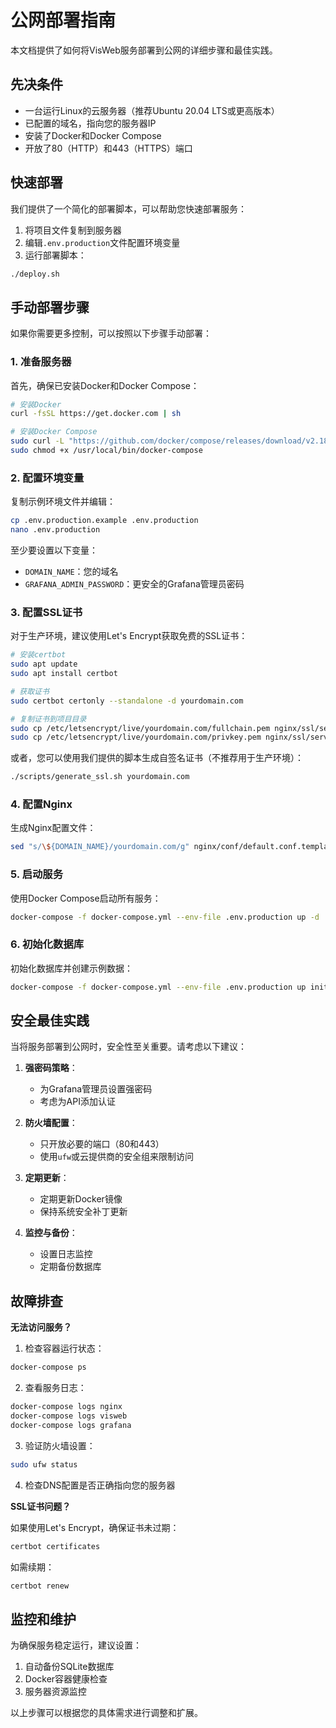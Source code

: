 # 公网部署指南

本文档提供了如何将VisWeb服务部署到公网的详细步骤和最佳实践。

## 先决条件

- 一台运行Linux的云服务器（推荐Ubuntu 20.04 LTS或更高版本）
- 已配置的域名，指向您的服务器IP
- 安装了Docker和Docker Compose
- 开放了80（HTTP）和443（HTTPS）端口

## 快速部署

我们提供了一个简化的部署脚本，可以帮助您快速部署服务：

1. 将项目文件复制到服务器
2. 编辑`.env.production`文件配置环境变量
3. 运行部署脚本：

```bash
./deploy.sh
```

## 手动部署步骤

如果你需要更多控制，可以按照以下步骤手动部署：

### 1. 准备服务器

首先，确保已安装Docker和Docker Compose：

```bash
# 安装Docker
curl -fsSL https://get.docker.com | sh

# 安装Docker Compose
sudo curl -L "https://github.com/docker/compose/releases/download/v2.18.1/docker-compose-$(uname -s)-$(uname -m)" -o /usr/local/bin/docker-compose
sudo chmod +x /usr/local/bin/docker-compose
```

### 2. 配置环境变量

复制示例环境文件并编辑：

```bash
cp .env.production.example .env.production
nano .env.production
```

至少要设置以下变量：
- `DOMAIN_NAME`：您的域名
- `GRAFANA_ADMIN_PASSWORD`：更安全的Grafana管理员密码

### 3. 配置SSL证书

对于生产环境，建议使用Let's Encrypt获取免费的SSL证书：

```bash
# 安装certbot
sudo apt update
sudo apt install certbot

# 获取证书
sudo certbot certonly --standalone -d yourdomain.com

# 复制证书到项目目录
sudo cp /etc/letsencrypt/live/yourdomain.com/fullchain.pem nginx/ssl/server.crt
sudo cp /etc/letsencrypt/live/yourdomain.com/privkey.pem nginx/ssl/server.key
```

或者，您可以使用我们提供的脚本生成自签名证书（不推荐用于生产环境）：

```bash
./scripts/generate_ssl.sh yourdomain.com
```

### 4. 配置Nginx

生成Nginx配置文件：

```bash
sed "s/\${DOMAIN_NAME}/yourdomain.com/g" nginx/conf/default.conf.template > nginx/conf/default.conf
```

### 5. 启动服务

使用Docker Compose启动所有服务：

```bash
docker-compose -f docker-compose.yml --env-file .env.production up -d
```

### 6. 初始化数据库

初始化数据库并创建示例数据：

```bash
docker-compose -f docker-compose.yml --env-file .env.production up init-db
```

## 安全最佳实践

当将服务部署到公网时，安全性至关重要。请考虑以下建议：

1. **强密码策略**：
   - 为Grafana管理员设置强密码
   - 考虑为API添加认证

2. **防火墙配置**：
   - 只开放必要的端口（80和443）
   - 使用`ufw`或云提供商的安全组来限制访问

3. **定期更新**：
   - 定期更新Docker镜像
   - 保持系统安全补丁更新

4. **监控与备份**：
   - 设置日志监控
   - 定期备份数据库

## 故障排查

**无法访问服务？**

1. 检查容器运行状态：
```bash
docker-compose ps
```

2. 查看服务日志：
```bash
docker-compose logs nginx
docker-compose logs visweb
docker-compose logs grafana
```

3. 验证防火墙设置：
```bash
sudo ufw status
```

4. 检查DNS配置是否正确指向您的服务器

**SSL证书问题？**

如果使用Let's Encrypt，确保证书未过期：
```bash
certbot certificates
```

如需续期：
```bash
certbot renew
```

## 监控和维护

为确保服务稳定运行，建议设置：

1. 自动备份SQLite数据库
2. Docker容器健康检查
3. 服务器资源监控

以上步骤可以根据您的具体需求进行调整和扩展。
